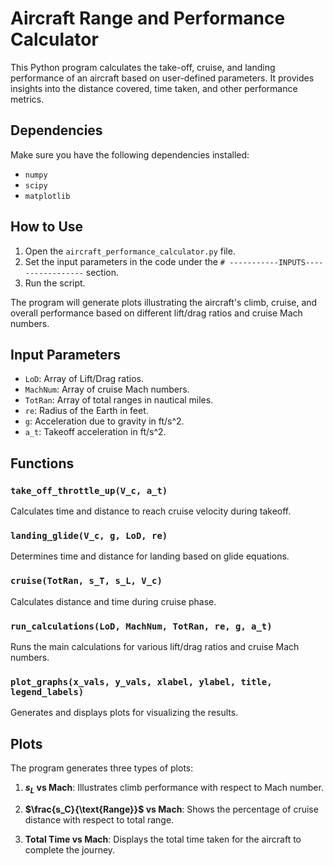 # Aircraft Range and Performance Calculator

This Python program calculates the take-off, cruise, and landing performance of an aircraft based on user-defined parameters. It provides insights into the distance covered, time taken, and other performance metrics.

## Dependencies

Make sure you have the following dependencies installed:

- `numpy`
- `scipy`
- `matplotlib`

## How to Use

1. Open the `aircraft_performance_calculator.py` file.
2. Set the input parameters in the code under the `# -----------INPUTS-----------------` section.
3. Run the script.

The program will generate plots illustrating the aircraft's climb, cruise, and overall performance based on different lift/drag ratios and cruise Mach numbers.

## Input Parameters

- `LoD`: Array of Lift/Drag ratios.
- `MachNum`: Array of cruise Mach numbers.
- `TotRan`: Array of total ranges in nautical miles.
- `re`: Radius of the Earth in feet.
- `g`: Acceleration due to gravity in ft/s^2.
- `a_t`: Takeoff acceleration in ft/s^2.

## Functions

### `take_off_throttle_up(V_c, a_t)`

Calculates time and distance to reach cruise velocity during takeoff.

### `landing_glide(V_c, g, LoD, re)`

Determines time and distance for landing based on glide equations.

### `cruise(TotRan, s_T, s_L, V_c)`

Calculates distance and time during cruise phase.

### `run_calculations(LoD, MachNum, TotRan, re, g, a_t)`

Runs the main calculations for various lift/drag ratios and cruise Mach numbers.

### `plot_graphs(x_vals, y_vals, xlabel, ylabel, title, legend_labels)`

Generates and displays plots for visualizing the results.

## Plots

The program generates three types of plots:

1. **$s_L$ vs Mach**: Illustrates climb performance with respect to Mach number.

2. **$\frac{s_C}{\text{Range}}$ vs Mach**: Shows the percentage of cruise distance with respect to total range.

3. **Total Time vs Mach**: Displays the total time taken for the aircraft to complete the journey.
